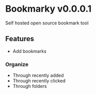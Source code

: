 # Bookmarky v0.0.0.1
Self hosted open source bookmark tool

## Features
 - Add bookmarks

### Organize
 - Through recently added
 - Through recently clicked
 - Through folders
